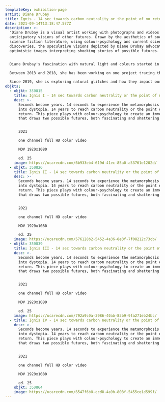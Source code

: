 ```yaml
---
templateKey: exhibition-page
artist: Diane Drubay
title: Ignis - 14 sec towards carbon neutrality or the point of no return
date: 2021-09-14T13:18:47.577Z
description: >-
  "Diane Drubay is a visual artist working with photographs and videos to create
  anticipatory visions of other futures. Drawn by the aesthetics of social
  science fiction literature, using colour-psychology and current scientific
  discoveries, the speculative visions depicted by Diane Drubay advocate for
  optimistic images interpreting shocking stories of possible futures.


  Diane Drubay's fascination with natural light and colours started in 2012 while waiting for the golden hour in the garden of Claude Monet at Giverny. There, she captured the awakening of Nature and its changes over the months (she produced or supervised the series of videos 'Monet's Secret Garden').

  Between 2013 and 2018, she has been working on one project tracing the different stages to reach the ultimate transcendence through Nature by compiling hundreds of impressions of the rising and setting sun. This led to a final 23-minute video untitled "Odyssey" and a great number of single videos and photographs. 

  Since 2019, she is exploring natural glitches and how they impact our vision of landscapes and our imagination of the future."
objkts:
  - objkt: 350815
    title: Ignis I - 14 sec towards carbon neutrality or the point of no return
    desc: >-
      Seconds become years. 14 seconds to experience the metamorphosis of utopia
      into dystopia. 14 years to reach carbon neutrality or the point of no
      return. This piece plays with colour-psychology to create an immersion
      that draws two possible futures, both fascinating and shattering.


      2021

      one channel full HD color video

      MOV 1920x1080

      ed. 25
    image: https://ucarecdn.com/6b933eb4-619d-41ec-85a0-a53761e1202d/
  - objkt: 350826
    title: Ignis II - 14 sec towards carbon neutrality or the point of no return
    desc: >-
      Seconds become years. 14 seconds to experience the metamorphosis of utopia
      into dystopia. 14 years to reach carbon neutrality or the point of no
      return. This piece plays with colour-psychology to create an immersion
      that draws two possible futures, both fascinating and shattering.


      2021

      one channel full HD color video

      MOV 1920x1080

      ed. 25
    image: https://ucarecdn.com/576128b2-5452-4a36-8e3f-7f08212c73cb/
  - objkt: 350839
    title: Ignis III - 14 sec towards carbon neutrality or the point of no return
    desc: >-
      Seconds become years. 14 seconds to experience the metamorphosis of utopia
      into dystopia. 14 years to reach carbon neutrality or the point of no
      return. This piece plays with colour-psychology to create an immersion
      that draws two possible futures, both fascinating and shattering.


      2021

      one channel full HD color video

      MOV 1920x1080

      ed. 25
    image: https://ucarecdn.com/792a9c0a-3986-40ab-83b9-9fa271eb24bc/
  - title: Ignis IV - 14 sec towards carbon neutrality or the point of no return
    desc: >-
      Seconds become years. 14 seconds to experience the metamorphosis of utopia
      into dystopia. 14 years to reach carbon neutrality or the point of no
      return. This piece plays with colour-psychology to create an immersion
      that draws two possible futures, both fascinating and shattering.


      2021

      one channel full HD color video

      MOV 1920x1080

      ed. 25
    objkt: 350864
    image: https://ucarecdn.com/6547f6b8-ccd8-4a9b-803f-5455ce1d599f/
---
```

